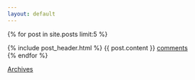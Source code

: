 ```yaml
---
layout: default
---
```


{% for post in site.posts limit:5 %}
<div class="post">
  {% include post_header.html %}
  {{ post.content }}
  <a href="{{ post.url }}#disqus_thread">comments</a>
</div>
{% endfor %}

<a href="{{ site.root }}/archives">Archives</a>